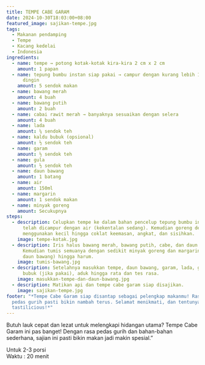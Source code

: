 ```yaml
---
title: TEMPE CABE GARAM
date: 2024-10-30T18:03:00+08:00
featured_image: sajikan-tempe.jpg
tags:
  - Makanan pendamping
  - Tempe
  - Kacang kedelai
  - Indonesia
ingredients:
  - name: tempe → potong kotak-kotak kira-kira 2 cm x 2 cm
    amount: 1 papan
  - name: tepung bumbu instan siap pakai → campur dengan kurang lebih 100ml air
      dingin
    amount: 5 sendok makan
  - name: bawang merah
    amount: 4 buah
  - name: bawang putih
    amount: 2 buah
  - name: cabai rawit merah → banyaknya sesuaikan dengan selera
    amount: 4 buah
  - name: lada
    amount: ¼ sendok teh
  - name: kaldu bubuk (opsional)
    amount: ½ sendok teh
  - name: garam
    amount: ½ sendok teh
  - name: gula
    amount: ½ sendok teh
  - name: daun bawang
    amount: 1 batang
  - name: air
    amount: 150ml
  - name: margarin
    amount: 1 sendok makan
  - name: minyak goreng
    amount: Secukupnya
steps:
  - description: Celupkan tempe ke dalam bahan pencelup tepung bumbu instan yang
      telah dicampur dengan air (kekentalan sedang). Kemudian goreng dengan
      menggunakan kecil hingga coklat keemasan, angkat, dan sisihkan.
    image: tempe-kotak.jpg
  - description: Iris halus bawang merah, bawang putih, cabe, dan daun bawang.
      Kemudian tumis semuanya dengan sedikit minyak goreng dan margarin (kecuali
      daun bawang) hingga harum.
    image: tumis-bawang.jpg
  - description: Setelahnya masukkan tempe, daun bawang, garam, lada, gula, kaldu
      bubuk (jika pakai), aduk hingga rata dan tes rasa.
    image: masukkan-tempe-dan-daun-bawang.jpg
  - description: Matikan api dan tempe cabe garam siap disajikan.
    image: sajikan-tempe.jpg
footer: "*Tempe Cabe Garam siap disantap sebagai pelengkap makanmu! Rasanya yang
  pedas gurih pasti bikin nambah terus. Selamat menikmati, dan tentunya,
  tastilicious!*"
---
```

Butuh lauk cepat dan lezat untuk melengkapi hidangan utama? Tempe Cabe Garam ini pas banget! Dengan rasa pedas gurih dan bahan-bahan sederhana, sajian ini pasti bikin makan jadi makin spesial.”



Untuk 2-3 porsi\
Waktu : 20 menit
